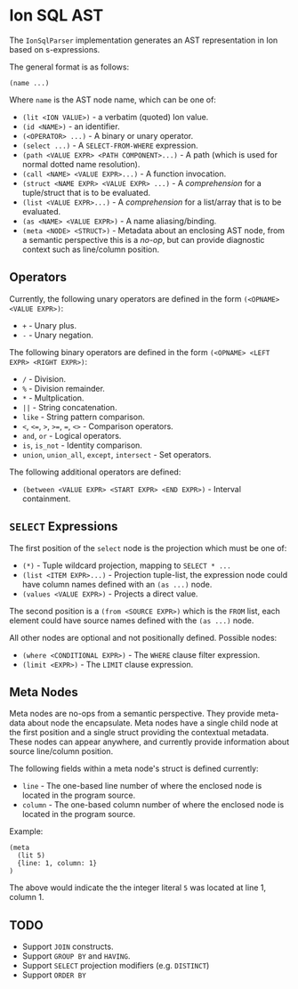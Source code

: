 # Ion SQL AST
The `IonSqlParser` implementation generates an AST representation in Ion based on
s-expressions.

The general format is as follows:

```
(name ...)
```

Where `name` is the AST node name, which can be one of:

* `(lit <ION VALUE>)` - a verbatim (quoted) Ion value.
* `(id <NAME>)` - an identifier.
* `(<OPERATOR> ...)` - A binary or unary operator.
* `(select ...)` - A `SELECT-FROM-WHERE` expression.
* `(path <VALUE EXPR> <PATH COMPONENT>...)` - A path (which is used for normal dotted name resolution).
* `(call <NAME> <VALUE EXPR>...)` - A function invocation.
* `(struct <NAME EXPR> <VALUE EXPR> ...)` - A *comprehension* for a tuple/struct that
  is to be evaluated.
* `(list <VALUE EXPR>...)` - A *comprehension* for a list/array that is to be evaluated.
* `(as <NAME> <VALUE EXPR>)` - A name aliasing/binding.
* `(meta <NODE> <STRUCT>)` - Metadata about an enclosing AST node, from a semantic perspective
  this is a *no-op*, but can provide diagnostic context such as line/column position.

## Operators
Currently, the following unary operators are defined in the form `(<OPNAME> <VALUE EXPR>)`:

* `+` - Unary plus.
* `-` - Unary negation.

The following binary operators are defined in the form `(<OPNAME> <LEFT EXPR> <RIGHT EXPR>)`:

* `/` - Division.
* `%` - Division remainder.
* `*` - Multplication.
* `||` - String concatenation.
* `like` - String pattern comparison.
* `<`, `<=`, `>`, `>=`, `=`, `<>` - Comparison operators.
* `and`, `or` - Logical operators.
* `is`, `is_not` - Identity comparison.
* `union`, `union_all`, `except`, `intersect` - Set operators.

The following additional operators are defined:

* `(between <VALUE EXPR> <START EXPR> <END EXPR>)` - Interval containment.

## `SELECT` Expressions
The first position of the `select` node is the projection which must be one of:

* `(*)` - Tuple wildcard projection, mapping to `SELECT * ...`
* `(list <ITEM EXPR>...)` - Projection tuple-list, the expression node could have
  column names defined with an `(as ...)` node.
* `(values <VALUE EXPR>)` - Projects a direct value.

The second position is a `(from <SOURCE EXPR>)` which is the `FROM` list, each element could have
source names defined with the `(as ...)` node.

All other nodes are optional and not positionally defined.  Possible nodes:

* `(where <CONDITIONAL EXPR>)` - The `WHERE` clause filter expression.
* `(limit <EXPR>)` - The `LIMIT` clause expression. 

## Meta Nodes
Meta nodes are no-ops from a semantic perspective.  They provide meta-data about node the
encapsulate.  Meta nodes have a single child node at the first position and a single struct
providing the contextual metadata.  These nodes can appear anywhere, and currently provide
information about source line/column position.

The following fields within a meta node's struct is defined currently:

* `line` - The one-based line number of where the enclosed node is located in the program source.
* `column` - The one-based column number of where the enclosed node is located in the program source.

Example:

```
(meta
  (lit 5)
  {line: 1, column: 1}
)
```

The above would indicate the the integer literal `5` was located at line 1, column 1.

## TODO
* Support `JOIN` constructs.
* Support `GROUP BY` and `HAVING`.
* Support `SELECT` projection modifiers (e.g. `DISTINCT`)
* Support `ORDER BY`
